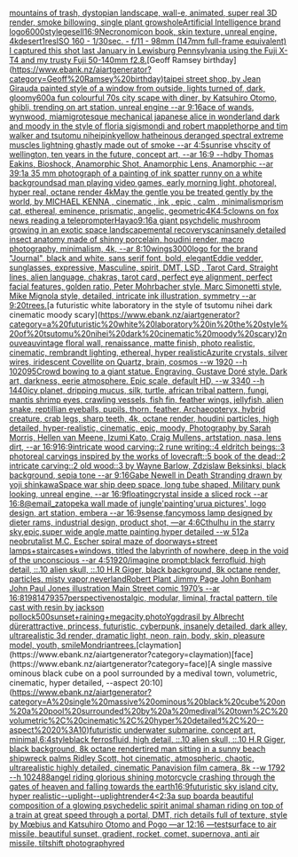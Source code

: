 [mountains of trash, dystopian landscape, wall-e, animated, super real 3D render, smoke billowing, single plant grows](https://www.ebank.nz/aiartgenerator?category=mountains%20of%20trash%2C%20dystopian%20landscape%2C%20wall-e%2C%20animated%2C%20super%20real%203D%20render%2C%20smoke%20billowing%2C%20single%20plant%20grows)[hole](https://www.ebank.nz/aiartgenerator?category=hole)[Artificial Intelligence brand logo](https://www.ebank.nz/aiartgenerator?category=Artificial%20Intelligence%20brand%20logo)[6000](https://www.ebank.nz/aiartgenerator?category=6000)[style](https://www.ebank.nz/aiartgenerator?category=style)[gesell](https://www.ebank.nz/aiartgenerator?category=gesell)[16:9](https://www.ebank.nz/aiartgenerator?category=16%3A9)[Necronomicon book, skin texture, unreal engine, 4k](https://www.ebank.nz/aiartgenerator?category=Necronomicon%20book%2C%20skin%20texture%2C%20unreal%20engine%2C%204k)[desert](https://www.ebank.nz/aiartgenerator?category=desert)[1](https://www.ebank.nz/aiartgenerator?category=1)[res](https://www.ebank.nz/aiartgenerator?category=res)[ISO 160 - 1/30sec. - f/11 - 98mm (147mm full-frame equivalent) I captured this shot last January in Lewisburg Pennsylvania  using the Fuji X-T4 and my trusty Fuji 50-140mm f2.8.](https://www.ebank.nz/aiartgenerator?category=ISO%20160%20-%201/30sec.%20-%20f/11%20-%2098mm%20%28147mm%20full-frame%20equivalent%29%20I%20captured%20this%20shot%20last%20January%20in%20Lewisburg%20Pennsylvania%20%20using%20the%20Fuji%20X-T4%20and%20my%20trusty%20Fuji%2050-140mm%20f2.8.)[Geoff Ramsey birthday](https://www.ebank.nz/aiartgenerator?category=Geoff%20Ramsey%20birthday)[taipei street shop,,by Jean Giraud](https://www.ebank.nz/aiartgenerator?category=taipei%20street%20shop%2C%2Cby%20Jean%20Giraud)[a painted style of a window from outside, lights turned of, dark, gloomy](https://www.ebank.nz/aiartgenerator?category=a%20painted%20style%20of%20a%20window%20from%20outside%2C%20lights%20turned%20of%2C%20dark%2C%20gloomy)[600](https://www.ebank.nz/aiartgenerator?category=600)[a fun colourful 70s city scape with diner, by Katsuhiro Otomo, ghibli, trending on art station, unreal engine --ar 9:16](https://www.ebank.nz/aiartgenerator?category=a%20fun%20colourful%2070s%20city%20scape%20with%20diner%2C%20by%20Katsuhiro%20Otomo%2C%20ghibli%2C%20trending%20on%20art%20station%2C%20unreal%20engine%20--ar%209%3A16)[ace of wands, wynwood, miami](https://www.ebank.nz/aiartgenerator?category=ace%20of%20wands%2C%20wynwood%2C%20miami)[grotesque mechanical japanese alice in wonderland dark and moody in the style of floria sigismondi and robert mapplethorpe and tim walker and tsutomu nihei](https://www.ebank.nz/aiartgenerator?category=grotesque%20mechanical%20japanese%20alice%20in%20wonderland%20dark%20and%20moody%20in%20the%20style%20of%20floria%20sigismondi%20and%20robert%20mapplethorpe%20and%20tim%20walker%20and%20tsutomu%20nihei)[pink](https://www.ebank.nz/aiartgenerator?category=pink)[yellow hat](https://www.ebank.nz/aiartgenerator?category=yellow%20hat)[heinous deranged spectral extreme muscles lightning ghastly made out of smoke --ar 4:5](https://www.ebank.nz/aiartgenerator?category=heinous%20deranged%20spectral%20extreme%20muscles%20lightning%20ghastly%20made%20out%20of%20smoke%20--ar%204%3A5)[sunrise vhs](https://www.ebank.nz/aiartgenerator?category=sunrise%20vhs)[city of wellington, ten years in the future, concept art, --ar 16:9 --hd](https://www.ebank.nz/aiartgenerator?category=city%20of%20wellington%2C%20ten%20years%20in%20the%20future%2C%20concept%20art%2C%20--ar%2016%3A9%20--hd)[by Thomas Eakins, Bioshock, Anamorphic Shot, Anamorphic Lens, Anamorphic --ar 39:1](https://www.ebank.nz/aiartgenerator?category=by%20Thomas%20Eakins%2C%20Bioshock%2C%20Anamorphic%20Shot%2C%20Anamorphic%20Lens%2C%20Anamorphic%20--ar%2039%3A1)[a 35 mm photograph of a painting of ink spatter runny on a white background](https://www.ebank.nz/aiartgenerator?category=a%2035%20mm%20photograph%20of%20a%20painting%20of%20ink%20spatter%20runny%20on%20a%20white%20background)[sad man playing video games, early morning light, photoreal, hyper real, octane render 4k](https://www.ebank.nz/aiartgenerator?category=sad%20man%20playing%20video%20games%2C%20early%20morning%20light%2C%20photoreal%2C%20hyper%20real%2C%20octane%20render%204k)[May the gentle you be treated gently by the world, by MICHAEL KENNA , cinematic , ink , epic , calm , minimalism](https://www.ebank.nz/aiartgenerator?category=May%20the%20gentle%20you%20be%20treated%20gently%20by%20the%20world%2C%20by%20MICHAEL%20KENNA%20%2C%20cinematic%20%2C%20ink%20%2C%20epic%20%2C%20calm%20%2C%20minimalism)[prism cat, ethereal, eminence, prismatic, angelic, geometric](https://www.ebank.nz/aiartgenerator?category=prism%20cat%2C%20ethereal%2C%20eminence%2C%20prismatic%2C%20angelic%2C%20geometric)[4K](https://www.ebank.nz/aiartgenerator?category=4K)[4:5](https://www.ebank.nz/aiartgenerator?category=4%3A5)[clowns on fox news reading a teleprompter](https://www.ebank.nz/aiartgenerator?category=clowns%20on%20fox%20news%20reading%20a%20teleprompter)[Hayao](https://www.ebank.nz/aiartgenerator?category=Hayao)[9:16](https://www.ebank.nz/aiartgenerator?category=9%3A16)[a giant psychdelic mushroom growing in an exotic space landscape](https://www.ebank.nz/aiartgenerator?category=a%20giant%20psychdelic%20mushroom%20growing%20in%20an%20exotic%20space%20landscape)[mental recovery](https://www.ebank.nz/aiartgenerator?category=mental%20recovery)[scan](https://www.ebank.nz/aiartgenerator?category=scan)[insanely detailed insect anatomy made of shinny  porcelain, houdini render, macro photography, minimalism, 4k, --ar 8:10](https://www.ebank.nz/aiartgenerator?category=insanely%20detailed%20insect%20anatomy%20made%20of%20shinny%20%20porcelain%2C%20houdini%20render%2C%20macro%20photography%2C%20minimalism%2C%204k%2C%20--ar%208%3A10)[](https://www.ebank.nz/aiartgenerator?category=)[wings](https://www.ebank.nz/aiartgenerator?category=wings)[3000](https://www.ebank.nz/aiartgenerator?category=3000)[logo for the brand "Journal", black and white, sans serif font, bold, elegant](https://www.ebank.nz/aiartgenerator?category=logo%20for%20the%20brand%20%22Journal%22%2C%20black%20and%20white%2C%20sans%20serif%20font%2C%20bold%2C%20elegant)[Eddie vedder, sunglasses, expressive, Masculine, spirit, DMT, LSD , Tarot Card, Straight lines, alien language, chakras, tarot card, perfect eye alignment, perfect facial features, golden ratio, Peter Mohrbacher style, Marc Simonetti style, Mike Mignola style, detailed, intricate ink illustration, symmetry --ar 9:20](https://www.ebank.nz/aiartgenerator?category=Eddie%20vedder%2C%20sunglasses%2C%20expressive%2C%20Masculine%2C%20spirit%2C%20DMT%2C%20LSD%20%2C%20Tarot%20Card%2C%20Straight%20lines%2C%20alien%20language%2C%20chakras%2C%20tarot%20card%2C%20perfect%20eye%20alignment%2C%20perfect%20facial%20features%2C%20golden%20ratio%2C%20Peter%20Mohrbacher%20style%2C%20Marc%20Simonetti%20style%2C%20Mike%20Mignola%20style%2C%20detailed%2C%20intricate%20ink%20illustration%2C%20symmetry%20--ar%209%3A20)[trees.](https://www.ebank.nz/aiartgenerator?category=trees.)[a futuristic white laboratory in the style of tsutomu nihei dark cinematic moody scary](https://www.ebank.nz/aiartgenerator?category=a%20futuristic%20white%20laboratory%20in%20the%20style%20of%20tsutomu%20nihei%20dark%20cinematic%20moody%20scary)[2](https://www.ebank.nz/aiartgenerator?category=2)[nouveau](https://www.ebank.nz/aiartgenerator?category=nouveau)[vintage floral wall, renaissance, matte finish, photo realistic, cinematic, rembrandt lighting, ethereal, hyper realistic](https://www.ebank.nz/aiartgenerator?category=vintage%20floral%20wall%2C%20renaissance%2C%20matte%20finish%2C%20photo%20realistic%2C%20cinematic%2C%20rembrandt%20lighting%2C%20ethereal%2C%20hyper%20realistic)[Azurite crystals, silver wires,  iridescent Covellite on Quartz, brain, cosmos  --w 1920 --h 1020](https://www.ebank.nz/aiartgenerator?category=Azurite%20crystals%2C%20silver%20wires%2C%20%20iridescent%20Covellite%20on%20Quartz%2C%20brain%2C%20cosmos%20%20--w%201920%20--h%201020)[95](https://www.ebank.nz/aiartgenerator?category=95)[Crowd bowing to a giant statue. Engraving, Gustave Doré style. Dark art, darkness, eerie atmosphere. Epic scale, default HD, --w 3340 --h 1440](https://www.ebank.nz/aiartgenerator?category=Crowd%20bowing%20to%20a%20giant%20statue.%20Engraving%2C%20Gustave%20Dor%C3%A9%20style.%20Dark%20art%2C%20darkness%2C%20eerie%20atmosphere.%20Epic%20scale%2C%20default%20HD%2C%20--w%203340%20--h%201440)[icy planet, dripping mucus, silk, turtle, african tribal pattern, fungi, mantis shrimp eyes, crawling vessels, fish fin, feather wings, jellyfish, alien snake, reptillian eyeballs, pupils, thorn, feather, Archaeopteryx, hybrid creature, crab legs, sharp teeth, 4k, octane render, houdini particles, high detailed, hyper-realistic, cinematic, epic, moody, Photography by Sarah Morris, Hellen van Meene, Izumi Kato, Craig Mullens, artstation, nasa, lens dirt, --ar 16:9](https://www.ebank.nz/aiartgenerator?category=icy%20planet%2C%20dripping%20mucus%2C%20silk%2C%20turtle%2C%20african%20tribal%20pattern%2C%20fungi%2C%20mantis%20shrimp%20eyes%2C%20crawling%20vessels%2C%20fish%20fin%2C%20feather%20wings%2C%20jellyfish%2C%20alien%20snake%2C%20reptillian%20eyeballs%2C%20pupils%2C%20thorn%2C%20feather%2C%20Archaeopteryx%2C%20hybrid%20creature%2C%20crab%20legs%2C%20sharp%20teeth%2C%204k%2C%20octane%20render%2C%20houdini%20particles%2C%20high%20detailed%2C%20hyper-realistic%2C%20cinematic%2C%20epic%2C%20moody%2C%20Photography%20by%20Sarah%20Morris%2C%20Hellen%20van%20Meene%2C%20Izumi%20Kato%2C%20Craig%20Mullens%2C%20artstation%2C%20nasa%2C%20lens%20dirt%2C%20--ar%2016%3A9)[16:9](https://www.ebank.nz/aiartgenerator?category=16%3A9)[intricate wood carving::2 rune writing::4 eldritch beings::3 photoreal carvings inspired by the works of lovecraft::5 book of the dead::2 intricate carving::2 old wood::3 by Wayne Barlow, Zdzislaw Beksinksi, black background, sepia tone --ar 9:16](https://www.ebank.nz/aiartgenerator?category=intricate%20wood%20carving%3A%3A2%20rune%20writing%3A%3A4%20eldritch%20beings%3A%3A3%20photoreal%20carvings%20inspired%20by%20the%20works%20of%20lovecraft%3A%3A5%20book%20of%20the%20dead%3A%3A2%20intricate%20carving%3A%3A2%20old%20wood%3A%3A3%20by%20Wayne%20Barlow%2C%20Zdzislaw%20Beksinksi%2C%20black%20background%2C%20sepia%20tone%20--ar%209%3A16)[Gabe Newell in Death Stranding drawn by yoji shinkawa](https://www.ebank.nz/aiartgenerator?category=Gabe%20Newell%20in%20Death%20Stranding%20drawn%20by%20yoji%20shinkawa)[Space war ship deep space, long tube shaped, Military punk looking, unreal engine, --ar 16:9](https://www.ebank.nz/aiartgenerator?category=Space%20war%20ship%20deep%20space%2C%20long%20tube%20shaped%2C%20Military%20punk%20looking%2C%20unreal%20engine%2C%20--ar%2016%3A9)[floating](https://www.ebank.nz/aiartgenerator?category=floating)[crystal inside a sliced rock --ar 16:8](https://www.ebank.nz/aiartgenerator?category=crystal%20inside%20a%20sliced%20rock%20--ar%2016%3A8)[@email_zatopek](https://www.ebank.nz/aiartgenerator?category=%40email_zatopek)[a wall made of jungle'](https://www.ebank.nz/aiartgenerator?category=a%20wall%20made%20of%20jungle%27)[painting](https://www.ebank.nz/aiartgenerator?category=painting)['urua pictures', logo design, art station, embera --ar 16:9](https://www.ebank.nz/aiartgenerator?category=%27urua%20pictures%27%2C%20logo%20design%2C%20art%20station%2C%20embera%20--ar%2016%3A9)[sense,fancy](https://www.ebank.nz/aiartgenerator?category=sense%2Cfancy)[moss lamp designed by dieter rams, industrial design, product shot, —ar 4:6](https://www.ebank.nz/aiartgenerator?category=moss%20lamp%20designed%20by%20dieter%20rams%2C%20industrial%20design%2C%20product%20shot%2C%20%E2%80%94ar%204%3A6)[Cthulhu in the starry sky,epic,super wide angle,matte painting,hyper detailed --w 512](https://www.ebank.nz/aiartgenerator?category=Cthulhu%20in%20the%20starry%20sky%2Cepic%2Csuper%20wide%20angle%2Cmatte%20painting%2Chyper%20detailed%20--w%20512)[a neobrutalist M.C. Escher spiral maze of doorways+street lamps+staircases+windows, titled the labyrinth of nowhere, deep in the void of the unconscious --ar 4:5](https://www.ebank.nz/aiartgenerator?category=a%20neobrutalist%20M.C.%20Escher%20spiral%20maze%20of%20doorways%2Bstreet%20lamps%2Bstaircases%2Bwindows%2C%20titled%20the%20labyrinth%20of%20nowhere%2C%20deep%20in%20the%20void%20of%20the%20unconscious%20--ar%204%3A5)[1920](https://www.ebank.nz/aiartgenerator?category=1920)[/imagine prompt:black ferrofluid, high detail, ::.10 alien skull, ::.10 H.R Giger, black background, 8k octane render, particles, misty vapor,](https://www.ebank.nz/aiartgenerator?category=/imagine%20prompt%3Ablack%20ferrofluid%2C%20high%20detail%2C%20%3A%3A.10%20alien%20skull%2C%20%3A%3A.10%20H.R%20Giger%2C%20black%20background%2C%208k%20octane%20render%2C%20particles%2C%20misty%20vapor%2C)[neverland](https://www.ebank.nz/aiartgenerator?category=neverland)[Robert Plant Jimmy Page John Bonham John Paul Jones illustration Main Street comic 1970’s --ar 16:8](https://www.ebank.nz/aiartgenerator?category=Robert%20Plant%20Jimmy%20Page%20John%20Bonham%20John%20Paul%20Jones%20illustration%20Main%20Street%20comic%201970%E2%80%99s%20--ar%2016%3A8)[1981479357](https://www.ebank.nz/aiartgenerator?category=1981479357)[perspective](https://www.ebank.nz/aiartgenerator?category=perspective)[nostalgic, modular, liminal, fractal pattern, tile cast with resin by jackson pollock](https://www.ebank.nz/aiartgenerator?category=nostalgic%2C%20modular%2C%20liminal%2C%20fractal%20pattern%2C%20tile%20cast%20with%20resin%20by%20jackson%20pollock)[500](https://www.ebank.nz/aiartgenerator?category=500)[sunset+raining+megacity,photo](https://www.ebank.nz/aiartgenerator?category=sunset%2Braining%2Bmegacity%2Cphoto)[Yggdrasil by Albrecht dürer](https://www.ebank.nz/aiartgenerator?category=Yggdrasil%20by%20Albrecht%20d%C3%BCrer)[attractive, princess, futuristic, cyberpunk, insanely detailed, dark alley, ultrarealistic 3d render, dramatic light, neon, rain, body, skin, pleasure model, youth, smile](https://www.ebank.nz/aiartgenerator?category=attractive%2C%20princess%2C%20futuristic%2C%20cyberpunk%2C%20insanely%20detailed%2C%20dark%20alley%2C%20ultrarealistic%203d%20render%2C%20dramatic%20light%2C%20neon%2C%20rain%2C%20body%2C%20skin%2C%20pleasure%20model%2C%20youth%2C%20smile)[Mondrian](https://www.ebank.nz/aiartgenerator?category=Mondrian)[trees.](https://www.ebank.nz/aiartgenerator?category=trees.)[claymation](https://www.ebank.nz/aiartgenerator?category=claymation)[face](https://www.ebank.nz/aiartgenerator?category=face)[A single massive ominous black cube on a pool surrounded by a medival town, volumetric, cinematic, hyper detailed, --aspect 20:10](https://www.ebank.nz/aiartgenerator?category=A%20single%20massive%20ominous%20black%20cube%20on%20a%20pool%20surrounded%20by%20a%20medival%20town%2C%20volumetric%2C%20cinematic%2C%20hyper%20detailed%2C%20--aspect%2020%3A10)[futuristic underwater submarine, concept art, minimal,](https://www.ebank.nz/aiartgenerator?category=futuristic%20underwater%20submarine%2C%20concept%20art%2C%20minimal%2C)[6:4](https://www.ebank.nz/aiartgenerator?category=6%3A4)[style](https://www.ebank.nz/aiartgenerator?category=style)[black ferrosfluid, high detail, ::.10 alien skull, ::.10 H.R Giger, black background, 8k octane render](https://www.ebank.nz/aiartgenerator?category=black%20ferrosfluid%2C%20high%20detail%2C%20%3A%3A.10%20alien%20skull%2C%20%3A%3A.10%20H.R%20Giger%2C%20black%20background%2C%208k%20octane%20render)[tired man sitting in a sunny beach shipwreck palms Ridley Scott, hot cinematic, atmospheric, chaotic, ultrarealistic highly detailed, cinematic Panavision film camera, 8k --w 1792 --h 1024](https://www.ebank.nz/aiartgenerator?category=tired%20man%20sitting%20in%20a%20sunny%20beach%20shipwreck%20palms%20Ridley%20Scott%2C%20hot%20cinematic%2C%20atmospheric%2C%20chaotic%2C%20ultrarealistic%20highly%20detailed%2C%20cinematic%20Panavision%20film%20camera%2C%208k%20--w%201792%20--h%201024)[88](https://www.ebank.nz/aiartgenerator?category=88)[angel riding glorious shining motorcycle crashing through the gates of heaven and falling towards the earth](https://www.ebank.nz/aiartgenerator?category=angel%20riding%20glorious%20shining%20motorcycle%20crashing%20through%20the%20gates%20of%20heaven%20and%20falling%20towards%20the%20earth)[16:9](https://www.ebank.nz/aiartgenerator?category=16%3A9)[futuristic sky island city, hyper realistic](https://www.ebank.nz/aiartgenerator?category=futuristic%20sky%20island%20city%2C%20hyper%20realistic)[--uplight](https://www.ebank.nz/aiartgenerator?category=--uplight)[--uplight](https://www.ebank.nz/aiartgenerator?category=--uplight)[render](https://www.ebank.nz/aiartgenerator?category=render)[4](https://www.ebank.nz/aiartgenerator?category=4)[<2:3](https://www.ebank.nz/aiartgenerator?category=%3C2%3A3)[a sup board](https://www.ebank.nz/aiartgenerator?category=a%20sup%20board)[a beautiful composition of a glowing psychedelic spirit animal shaman riding on top of a train at great speed through a portal, DMT,  rich details full of texture, style by Mœbius and Katsuhiro Otomo and Pogo —ar 12:16 —test](https://www.ebank.nz/aiartgenerator?category=a%20beautiful%20composition%20of%20a%20glowing%20psychedelic%20spirit%20animal%20shaman%20riding%20on%20top%20of%20a%20train%20at%20great%20speed%20through%20a%20portal%2C%20DMT%2C%20%20rich%20details%20full%20of%20texture%2C%20style%20by%20M%C5%93bius%20and%20Katsuhiro%20Otomo%20and%20Pogo%20%E2%80%94ar%2012%3A16%20%E2%80%94test)[surface to air missile, beautiful sunset, gradient, rocket, comet, supernova, anti air missile, tiltshift photography](https://www.ebank.nz/aiartgenerator?category=surface%20to%20air%20missile%2C%20beautiful%20sunset%2C%20gradient%2C%20rocket%2C%20comet%2C%20supernova%2C%20anti%20air%20missile%2C%20tiltshift%20photography)[red](https://www.ebank.nz/aiartgenerator?category=red)